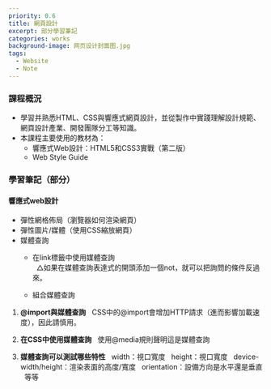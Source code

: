 ```yaml
---
priority: 0.6
title: 網頁設計
excerpt: 部分學習筆記
categories: works
background-image: 网页设计封面图.jpg
tags:
  - Website
  - Note
---
```


### 課程概況

- 學習并熟悉HTML、CSS與響應式網頁設計，並從製作中實踐理解設計規範、網頁設計產業、開發團隊分工等知識。
- 本課程主要使用的教材為：
   - 響應式Web設計：HTML5和CSS3實戰（第二版）
   - Web Style Guide

### 學習筆記（部分）

#### 響應式web設計

- 彈性網格佈局（瀏覽器如何渲染網頁）
- 彈性圖片/媒體（使用CSS縮放網頁）
- 媒體查詢
   - 在link標籤中使用媒體查詢  
   △如果在媒體查詢表達式的開頭添加一個not，就可以把詢問的條件反過來。

   - 組合媒體查詢
   
1. **@import與媒體查詢**
   CSS中的@import會增加HTTP請求（進而影響加載速度），因此請慎用。
   
2. **在CSS中使用媒體查詢**
    使用@media規則聲明這是媒體查詢
   
3. **媒體查詢可以測試哪些特性**
    width：視口寬度
    height：視口寬度
    device-width/height：渲染表面的高度/寬度
    orientation：設備方向是水平還是垂直
    等等
